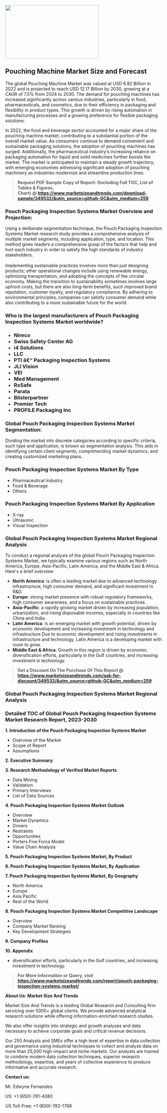 <p><img class="alignnone size-medium wp-image-20088" src="https://ffe5etoiles.com/wp-content/uploads/2024/12/MST1-300x171.png" alt="" width="300" height="171" /></p><h2>Pouching Machine Market Size and Forecast</h2><p>The global Pouching Machine Market was valued at USD 6.82 Billion in 2022 and is projected to reach USD 12.17 Billion by 2030, growing at a CAGR of 7.5% from 2024 to 2030. The demand for pouching machines has increased significantly across various industries, particularly in food, pharmaceuticals, and cosmetics, due to their efficiency in packaging and flexibility in product types. This growth is driven by rising automation in manufacturing processes and a growing preference for flexible packaging solutions.</p><p>In 2022, the food and beverage sector accounted for a major share of the pouching machine market, contributing to a substantial portion of the overall market value. As consumers continue to demand convenient and sustainable packaging solutions, the adoption of pouching machines has surged. Additionally, the pharmaceutical industry’s increasing reliance on packaging automation for liquid and solid medicines further boosts the market. The market is anticipated to maintain a steady growth trajectory, with emerging economies witnessing significant adoption of pouching machinery as industries modernize and streamline production lines.</p></p><blockquote id="" class=""><strong>Request PDF Sample Copy of Report: (Including Full TOC, List of Tables &amp; Figures, Chart)&nbsp;@&nbsp;<strong><a href="https://www.marketsizeandtrends.com/download-sample/349532/&utm_source=github-GC&utm_medium=259" target="_blank">https://www.marketsizeandtrends.com/download-sample/349532/&utm_source=github-GC&utm_medium=259</a></strong></strong></blockquote><h3 id="" class="">Pouch Packaging Inspection Systems Market&nbsp;Overview and Projection:</h3><p id="" class="">Using a deliberate segmentation technique, the Pouch Packaging Inspection Systems Market research study provides a comprehensive analysis of multiple market segments, including application, type, and location. This method gives readers a comprehensive grasp of the factors that help and hurt each industry in order to satisfy the high standards of industry stakeholders. <br /> <br />Implementing sustainable practices involves more than just designing products; other operational changes include using renewable energy, optimizing transportation, and adopting the concepts of the circular economy. Making the transition to sustainability sometimes involves large upfront costs, but there are also long-term benefits, such improved brand reputation, customer loyalty, and regulatory compliance. By adhering to environmental principles, companies can satisfy consumer demand while also contributing to a more sustainable future for the world.</p><h3 id="" class="">Who is the largest manufacturers of&nbsp;Pouch Packaging Inspection Systems Market worldwide?</h3><h3 class=""><p><ul><li>Nireco </li><li> Swiss Safety Center AG </li><li> i4 Solutions </li><li> LLC </li><li> PTI â€“ Packaging Inspection Systems </li><li> JLI Vision </li><li> VEI </li><li> Med Management </li><li> RxSafe </li><li> Parata </li><li> Blisterpartner </li><li> Premier Tech </li><li> PROFILE Packaging Inc</li></ul></p></h3><h3 id="" class="">Global&nbsp;Pouch Packaging Inspection Systems Market Segmentation:</h3><p id="" class="">Dividing the market into discrete categories according to specific criteria, such type and application, is known as segmentation analysis. This aids in identifying certain client segments, comprehending market dynamics, and creating customized marketing plans.</p><h3 id="" class="">Pouch Packaging Inspection Systems Market&nbsp;By Type</h3><p><p><ul><li>Pharmaceutical Industry</li><li> Food & Beverage</li><li> Others</p></li></ul></p></p><h3 id="" class="">Pouch Packaging Inspection Systems Market&nbsp;By Application</h3><p class=""><p><ul><li>X-ray</li><li> Ultrasonic</li><li> Visual Inspection</li></ul></p></p><h3 id="" class="">Global Pouch Packaging Inspection Systems Market Regional Analysis</h3><p id="" class="">To conduct a regional analysis of the global Pouch Packaging Inspection Systems Market, we typically examine various regions such as North America, Europe, Asia-Pacific, Latin America, and the Middle East &amp; Africa. Here's a brief overview:</p><ul><li><strong>North America</strong>: is often a leading market due to advanced technology infrastructure, high consumer demand, and significant investment in R&amp;D.</li><li><strong>Europe</strong>: strong market presence with robust regulatory frameworks, high consumer awareness, and a focus on sustainable practices.</li><li><strong>Asia-Pacific</strong>: a rapidly growing market driven by increasing population, urbanization, and rising disposable incomes, especially in countries like China and India.</li><li><strong>Latin America</strong>: is an emerging market with growth potential, driven by economic development and increasing investment in technology and infrastructure.Due to economic development and rising investments in infrastructure and technology, Latin America is a developing market with room to grow.</li><li><strong>Middle East &amp; Africa</strong>: Growth in this region is driven by economic diversification efforts, particularly in the Gulf countries, and increasing investment in technology.</li></ul><blockquote id="" class=""><strong>Get a Discount On The Purchase Of This Report @ <strong><a href="https://www.marketsizeandtrends.com/ask-for-discount/349532/&utm_source=github-GC&utm_medium=259" target="_blank">https://www.marketsizeandtrends.com/ask-for-discount/349532/&utm_source=github-GC&utm_medium=259</a></strong></strong></blockquote><h3 id="" class="">Global Pouch Packaging Inspection Systems Market Regional Analysis</h3><h3 id="" class="">Detailed TOC of Global Pouch Packaging Inspection Systems Market Research Report, 2023-2030</h3><p id="" class=""><strong>1. Introduction of the Pouch Packaging Inspection Systems Market</strong></p><ul><li>Overview of the Market</li><li>Scope of Report</li><li>Assumptions</li></ul><p id="" class=""><strong>2. Executive Summary</strong></p><p id="" class=""><strong>3. Research Methodology of Verified Market Reports</strong></p><ul><li>Data Mining</li><li>Validation</li><li>Primary Interviews</li><li>List of Data Sources</li></ul><p id="" class=""><strong>4. Pouch Packaging Inspection Systems Market Outlook</strong></p><ul><li>Overview</li><li>Market Dynamics</li><li>Drivers</li><li>Restraints</li><li>Opportunities</li><li>Porters Five Force Model</li><li>Value Chain Analysis</li></ul><p id="" class=""><strong>5. Pouch Packaging Inspection Systems Market, By Product</strong></p><p id="" class=""><strong>6. Pouch Packaging Inspection Systems Market, By Application</strong></p><p id="" class=""><strong>7. Pouch Packaging Inspection Systems Market, By Geography</strong></p><ul><li>North America</li><li>Europe</li><li>Asia Pacific</li><li>Rest of the World</li></ul><p id="" class=""><strong>8. Pouch Packaging Inspection Systems Market Competitive Landscape</strong></p><ul><li>Overview</li><li>Company Market Ranking</li><li>Key Development Strategies</li></ul><p id="" class=""><strong>9. Company Profiles</strong></p><p id="" class=""><strong>10. Appendix</strong></p><ul><li>diversification efforts, particularly in the Gulf countries, and increasing investment in technology.</li></ul><blockquote id="" class=""><strong>For More Information or Query, visit <strong><strong><a href="https://www.marketsizeandtrends.com/report/pouch-packaging-inspection-systems-market/" target="_blank">https://www.marketsizeandtrends.com/report/pouch-packaging-inspection-systems-market/</a></strong></strong></strong></blockquote><p id="" class=""><strong>About Us: Market Size And Trends</strong></p><p id="" class="">Market Size And Trends is a leading Global Research and Consulting firm servicing over 5000+ global clients. We provide advanced analytical research solutions while offering information-enriched research studies.</p><p id="" class="">We also offer insights into strategic and growth analyses and data necessary to achieve corporate goals and critical revenue decisions.</p><p id="" class="">Our 250 Analysts and SMEs offer a high level of expertise in data collection and governance using industrial techniques to collect and analyze data on more than 25,000 high-impact and niche markets. Our analysts are trained to combine modern data collection techniques, superior research methodology, expertise, and years of collective experience to produce informative and accurate research.</p><p id="" class=""><strong>Contact us:</strong></p><p id="" class="">Mr. Edwyne Fernandes</p><p id="" class="">US: +1 (650)-781-4080</p><p id="" class="">US Toll-Free: +1 (800)-782-1768</p>
